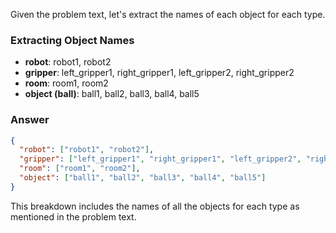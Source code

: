 Given the problem text, let's extract the names of each object for each type.

### Extracting Object Names

- **robot**: robot1, robot2
- **gripper**: left_gripper1, right_gripper1, left_gripper2, right_gripper2
- **room**: room1, room2
- **object (ball)**: ball1, ball2, ball3, ball4, ball5

### Answer

```json
{
  "robot": ["robot1", "robot2"],
  "gripper": ["left_gripper1", "right_gripper1", "left_gripper2", "right_gripper2"],
  "room": ["room1", "room2"],
  "object": ["ball1", "ball2", "ball3", "ball4", "ball5"]
}
```

This breakdown includes the names of all the objects for each type as mentioned in the problem text.